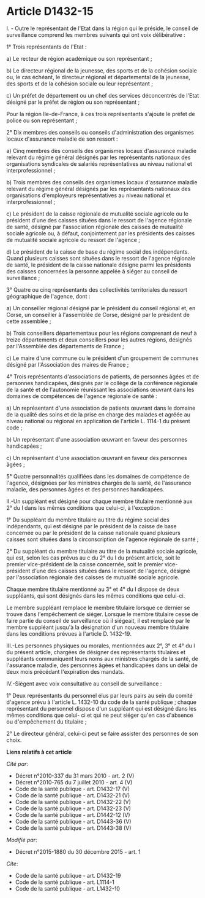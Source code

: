 # Article D1432-15

I. - Outre le représentant de l'Etat dans la région qui le préside, le conseil de surveillance comprend les membres suivants
qui ont voix délibérative :

1° Trois représentants de l'Etat : 

a) Le recteur de région académique ou son représentant ; 

b) Le directeur régional de la jeunesse, des sports et de la cohésion sociale ou, le cas échéant, le directeur régional et
départemental de la jeunesse, des sports et de la cohésion sociale ou leur représentant  ; 

c) Un préfet de département ou un chef des services déconcentrés de l'Etat désigné par le préfet de région ou son
représentant ; 

Pour la région Ile-de-France, à ces trois représentants s'ajoute le préfet de police ou son représentant ; 

2° Dix membres des conseils ou conseils d'administration des organismes locaux d'assurance maladie de son ressort : 

a) Cinq membres des conseils des organismes locaux d'assurance maladie relevant du régime général désignés par les
représentants nationaux des organisations syndicales de salariés représentatives au niveau national et interprofessionnel ; 

b) Trois membres des conseils des organismes locaux d'assurance maladie relevant du régime général désignés par les
représentants nationaux des organisations d'employeurs représentatives au niveau national et interprofessionnel ; 

c) Le président de la caisse régionale de mutualité sociale agricole ou le président d'une des caisses situées dans le
ressort de l'agence régionale de santé, désigné par l'association régionale des caisses de mutualité sociale agricole ou, à
défaut, conjointement par les présidents des caisses de mutualité sociale agricole du ressort de l'agence  ; 

d) Le président de la caisse de base du régime social des indépendants. Quand plusieurs caisses sont situées dans le ressort
de l'agence régionale de santé, le président de la caisse nationale désigne parmi les présidents des caisses concernées la
personne appelée à siéger au conseil de surveillance ; 

3° Quatre ou cinq  représentants des collectivités territoriales du ressort géographique de l'agence, dont : 

a) Un conseiller régional désigné par le président du conseil régional et, en Corse, un conseiller à l'assemblée de Corse,
désigné par le président de cette assemblée ; 

b) Trois conseillers départementaux pour les régions comprenant de neuf à treize départements et deux conseillers pour les
autres régions,  désignés par l'Assemblée des départements de France ; 

c) Le maire d'une commune ou le président d'un groupement de communes désigné par l'Association des maires de France ; 

4° Trois représentants d'associations de patients, de personnes âgées et de personnes handicapées, désignés par le collège de
la conférence régionale de la santé et de l'autonomie réunissant les associations œuvrant dans les domaines de compétences de
l'agence régionale de santé : 

a) Un représentant d'une association de patients œuvrant dans le domaine de la qualité des soins et de la prise en charge des
malades et agréée au niveau national ou régional en application de l'article L. 1114-1 du présent code ; 

b) Un représentant d'une association œuvrant en faveur des personnes handicapées ; 

c) Un représentant d'une association œuvrant en faveur des personnes âgées ; 

5° Quatre personnalités qualifiées dans les domaines de compétence de l'agence, désignées par les ministres chargés de la
santé, de l'assurance maladie, des personnes âgées et des personnes handicapées. 

II.-Un suppléant est désigné pour chaque membre titulaire mentionné aux 2° du I dans les mêmes conditions que celui-ci, à
l'exception : 

1° Du suppléant du membre titulaire au titre du régime social des indépendants, qui est désigné par le président de la caisse
de base concernée ou par le président de la caisse nationale quand plusieurs caisses sont situées dans la circonscription de
l'agence régionale de santé ; 

2° Du suppléant du membre titulaire au titre de la mutualité sociale agricole, qui est, selon les cas prévus au c du 2° du I
du présent article, soit le premier vice-président de la caisse concernée, soit le premier vice-président d'une des caisses
situées dans le ressort de l'agence, désigné par l'association régionale des caisses de mutualité sociale agricole. 

Chaque membre titulaire mentionné au 3°  et 4° du I dispose de deux suppléants, qui sont désignés dans les mêmes conditions
que celui-ci. 

Le membre suppléant remplace le membre titulaire lorsque ce dernier se trouve dans l'empêchement de siéger. Lorsque le membre
titulaire cesse de faire partie du conseil de surveillance où il siégeait, il est remplacé par le membre suppléant jusqu'à la
désignation d'un nouveau membre titulaire dans les conditions prévues à l'article D. 1432-19. 

III.-Les personnes physiques ou morales, mentionnées aux 2°, 3° et 4° du I du présent article, chargées de désigner des
représentants titulaires et suppléants communiquent leurs noms aux ministres chargés de la santé, de l'assurance maladie, des
personnes âgées et handicapées dans un délai de deux mois précédant l'expiration des mandats. 

IV.-Siègent avec voix consultative au conseil de surveillance : 

1° Deux représentants du personnel élus par leurs pairs au sein du comité d'agence prévu à l'article L. 1432-10 du code de la
santé publique ; chaque représentant du personnel dispose d'un suppléant qui est désigné dans les mêmes conditions que celui-
ci et qui ne peut siéger qu'en cas d'absence ou d'empêchement du titulaire ; 

2° Le directeur général, celui-ci peut se faire assister des personnes de son choix.

**Liens relatifs à cet article**

_Cité par_:

  - Décret n°2010-337 du 31 mars 2010 - art. 2 (V)
  - Décret n°2010-765 du 7 juillet 2010 - art. 4 (V)
  - Code de la santé publique - art. D1432-17 (V)
  - Code de la santé publique - art. D1432-21 (V)
  - Code de la santé publique - art. D1432-22 (V)
  - Code de la santé publique - art. D1432-23 (V)
  - Code de la santé publique - art. D1442-12 (V)
  - Code de la santé publique - art. D1443-36 (V)
  - Code de la santé publique - art. D1443-38 (V)

_Modifié par_:

  - Décret n°2015-1880 du 30 décembre 2015 - art. 1

_Cite_:

  - Code de la santé publique - art. D1432-19
  - Code de la santé publique - art. L1114-1
  - Code de la santé publique - art. L1432-10
